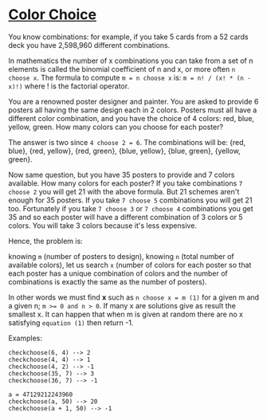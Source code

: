 # [Color Choice](https://www.codewars.com/kata/color-choice "https://www.codewars.com/kata/55be10de92aad5ef28000023")

You know combinations: for example, 
if you take 5 cards from a 52 cards deck you have 2,598,960 different combinations.

In mathematics the number of x combinations you can take from a set of n elements
is called the binomial coefficient of n and x, or more often `n choose x`.
The formula to compute `m = n choose x` is: `m = n! / (x! * (n - x)!)`
where ! is the factorial operator.

You are a renowned poster designer and painter. You are asked to provide 6 posters 
all having the same design each in 2 colors. Posters must all have a different color combination, and you have the choice of 4 colors: red, blue, yellow, green. 
How many colors can you choose for each poster?

The answer is two since `4 choose 2 = 6`. The combinations will be:
{red, blue}, {red, yellow}, {red, green}, {blue, yellow}, {blue, green}, {yellow, green}.

Now same question, but you have 35 posters to provide and 7 colors available. How many colors for each poster?
If you take combinations `7 choose 2` you will get 21 with the above formula.
But 21 schemes aren't enough for 35 posters. If you take `7 choose 5` combinations you will get 21 too.
Fortunately if you take `7 choose 3` or `7 choose 4` combinations you get 35 and so each poster will have a different combination of
3 colors or 5 colors. You will take 3 colors because it's less expensive.

Hence, the problem is: 

knowing `m` (number of posters to design), 
knowing `n` (total number of available colors), 
let us 
search `x` (number of colors for each poster so that each poster has a unique combination of colors and the number of combinations is exactly the same as the number of posters).

In other words we must find **x** such as `n choose x = m (1)` for a given m and a given n;
`m >= 0 and n > 0`. If many x are solutions give as result the smallest x.
It can happen that when m is given at random there are no x satisfying `equation (1)` then
return -1.

Examples:
```
checkchoose(6, 4) --> 2
checkchoose(4, 4) --> 1
checkchoose(4, 2) --> -1
checkchoose(35, 7) --> 3
checkchoose(36, 7) --> -1

a = 47129212243960
checkchoose(a, 50) --> 20
checkchoose(a + 1, 50) --> -1
```
